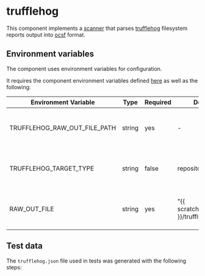 # trufflehog

This component implements a
[scanner](https://github.com/smithy-security/smithy/blob/main/sdk/component/component.go)
that parses [trufflehog](https://github.com/trufflesecurity/trufflehog)
filesystem reports output
into [ocsf](https://github.com/ocsf) format.

## Environment variables

The component uses environment variables for configuration.

It requires the component
environment variables defined [here](https://github.com/smithy-security/smithy/blob/main/sdk/README.md#component)
as well
as the following:

| Environment Variable     | Type   | Required | Default    | Description                                             |
|--------------------------|--------|----------|------------|---------------------------------------------------------|
| TRUFFLEHOG\_RAW\_OUT\_FILE\_PATH  | string | yes      | -          | The path where to find the trufflehog report                 |
| TRUFFLEHOG\_TARGET\_TYPE         | string | false    | repository | The type of target that was used to generate the report |
| RAW\_OUT\_FILE  | string | yes | "{{ scratchWorkspace }}/trufflehog.json" | The path where to put the trufflehog report

## Test data

The `trufflehog.json` file used in tests was generated with the following steps:
